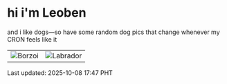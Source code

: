 # hi i'm Leoben

and i like dogs—so have some random dog pics that change whenever my CRON feels like it

|  |  |
|--------|----------|
| ![Borzoi](https://random-dog-vercel.vercel.app/api/random-borzoi?v=1759916855) | ![Labrador](https://random-dog-vercel.vercel.app/api/random-labrador?v=1759916855) |

Last updated: 2025-10-08 17:47 PHT
